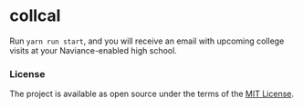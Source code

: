 # collcal

Run `yarn run start`, and you will receive an email with upcoming
college visits at your Naviance-enabled high school.

### License

The project is available as open source under the terms of the [MIT License](https://opensource.org/licenses/MIT).
